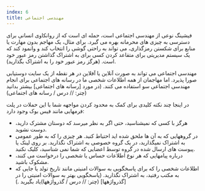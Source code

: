 ```yaml
---
index: 6
title: مهندسی اجتماعی
---
```

فیشینگ نوعی از مهندسی اجتماعی است، حمله ای است که از روانکاوی انسانی برای دسترسی به چیزی های محرمانه بهره می گیرد. برای مثال، یک مهاجم بدون مهارت یا منابع برای شکستن رمزگذاری، می تواند به راحتی گوشی را انتخاب کند و وانمود کند که یک سیستم مدیریتی برای متقاعد کردن کسی برای به اشتراک گذاشتن رمز عبور خود است. (هرگز رمز عبور خود را به اشتراک بگذارید).

مهندسی اجتماعی می تواند به صورت آنلاین یا آفلاین در هر نقطه از یک سایت دوستیابی صورا پذیرد. اما مهاجمان از همه اطلاعات شخصی ما در رسانه های اجتماعی برای انجام مهندسی اجتماعی سو استفاده می کنند. (در مورد [رسانه های اجتماعی] بیشتر بدانید (چتر: // درس / رسانه های اجتماعی)

در اینجا چند نکته کلیدی برای کمک به محدود کردن مواجهه شما با این حملات در پلت فرمهایی مانند فیس بوک وجود دارد:

*   هرگز با کسی که نمیشناسید، حتی اگر به نظر میرسد که دوستان مشترک دارید، دوست نشوید.
*   در گروههایی که به آن ها ملحق شده اید احتیاط کنید. هر چیزی را که به طور عمومی به اشتراک نمیگذارید، در یک گروه خصوصی به اشتراک نگذارید. بر روی لینک یا پیوست های ارسال شده در گروه توسط اعضایی که شما نمی شناسید، کلیک نکنید.
*   درباره پیامهایی که هر نوع اطلاعات حساس یا شخصی را درخواست می کنند، مشکوک باشید.
*   اطلاعات شخصی را که برای پاسخگویی به سوالات امنیتی مانند تاریخ تولد یا جایی که به مکتب رفتید، به اشتراک نگذارید. (پاسخگویی بهتر به سوالات امنیتی را در [گذرواژهها] (چتر: // درس / گذرواژهها)یاد بگیرید .)